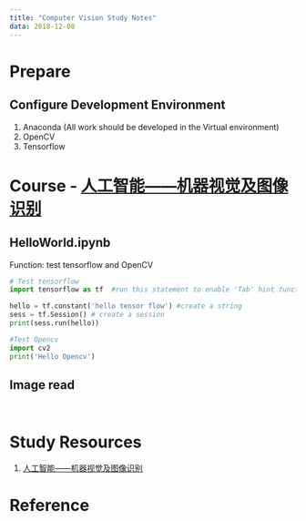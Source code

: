 ```yaml
---
title: "Computer Vision Study Notes"
data: 2018-12-08
---
```

# Prepare
## Configure Development Environment
1. Anaconda (All work should be developed in the Virtual environment)
2. OpenCV
3. Tensorflow


# Course - [人工智能——机器视觉及图像识别](https://www.bilibili.com/video/av33208345/?p=1)


## HelloWorld.ipynb
Function: test tensorflow and OpenCV
```Python
# Test tensorflow
import tensorflow as tf  #run this statement to enable 'Tab' hint function

hello = tf.constant('hello tensor flow') #create a string
sess = tf.Session() # create a session
print(sess.run(hello))

#Test Opencv
import cv2
print('Hello Opencv')

```
## Image read
```python2


```





# Study Resources
1. [人工智能——机器视觉及图像识别](https://www.bilibili.com/video/av33208345/?p=1)


# Reference
